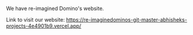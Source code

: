 We have re-imagined Domino's website.

Link to visit our website: https://re-imaginedominos-git-master-abhisheks-projects-4e4901b9.vercel.app/
